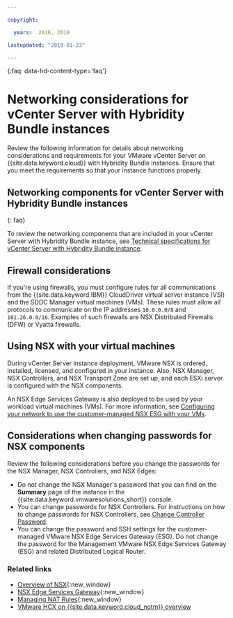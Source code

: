 ```yaml
---

copyright:

  years:  2016, 2019

lastupdated: "2019-01-23"

---
```


{:faq: data-hd-content-type='faq'}

# Networking considerations for vCenter Server with Hybridity Bundle instances

Review the following information for details about networking considerations and requirements for your VMware vCenter Server on {{site.data.keyword.cloud}} with Hybridity Bundle instances. Ensure that you meet the requirements so that your instance functions properly.

## Networking components for vCenter Server with Hybridity Bundle instances
{: faq}

To review the networking components that are included in your vCenter Server with Hybridity Bundle instance, see [Technical specifications for vCenter Server with Hybridity Bundle instance](/docs/services/vmwaresolutions/vcenter?topic=vmware-solutions-vcenter-server-with-hybridity-bundle-overview#technical-specifications-for-vcenter-server-with-hybridity-bundle-instances).

## Firewall considerations

If you're using firewalls, you must configure rules for all communications from the {{site.data.keyword.IBM}} CloudDriver virtual server instance (VSI) and the SDDC Manager virtual machines (VMs). These rules must allow all protocols to communicate on the IP addresses `10.0.0.0/8` and `161.26.0.0/16`. Examples of such firewalls are NSX Distributed Firewalls (DFW) or Vyatta firewalls.

## Using NSX with your virtual machines

During vCenter Server instance deployment, VMware NSX is ordered, installed, licensed, and configured in your instance. Also, NSX Manager, NSX Controllers, and NSX Transport Zone are set up, and each ESXi server is configured with the NSX components.

An NSX Edge Services Gateway is also deployed to be used by your workload virtual machines (VMs). For more information, see [Configuring your network to use the customer-managed NSX ESG with your VMs](/docs/services/vmwaresolutions/vcenter?topic=vmware-solutions-configuring-your-network-to-use-the-customer-managed-nsx-esg-with-your-vms#configuring-your-network-to-use-the-customer-managed-nsx-esg-with-your-vms).

## Considerations when changing passwords for NSX components

Review the following considerations before you change the passwords for the NSX Manager, NSX Controllers, and NSX Edges:
* Do not change the NSX Manager's password that you can find on the **Summary** page of the instance in the {{site.data.keyword.vmwaresolutions_short}} console.
* You can change passwords for NSX Controllers. For instructions on how to change passwords for NSX Controllers, see [Change Controller Password](https://docs.vmware.com/en/VMware-NSX-for-vSphere/6.2/com.vmware.nsx.admin.doc/GUID-2667DD9E-E2F5-4403-BAC2-C7D1BBC23228.html).
* You can change the password and SSH settings for the customer-managed VMware NSX Edge Services Gateway (ESG). Do not change the password for the Management VMware NSX Edge Services Gateway (ESG) and related Distributed Logical Router.

### Related links

* [Overview of NSX](https://docs.vmware.com/en/VMware-NSX-for-vSphere/6.2/com.vmware.nsx-cross-vcenter-install.doc/GUID-10944155-28FF-46AA-AF56-7357E2F20AF4.html){:new_window}
* [NSX Edge Services Gateway](https://www.ibm.com/cloud/garage/architectures/implementation/virtualization_nsx){:new_window}
* [Managing NAT Rules](https://docs.vmware.com/en/VMware-NSX-for-vSphere/6.2/com.vmware.nsx.admin.doc/GUID-5896D8CF-20E0-4691-A9EB-83AFD9D36AFD.html){:new_window}
* [VMware HCX on {{site.data.keyword.cloud_notm}} overview](/docs/services/vmwaresolutions/services?topic=vmware-solutions-vmware-hcx-on-ibm-cloud-specifications-and-considerations)
